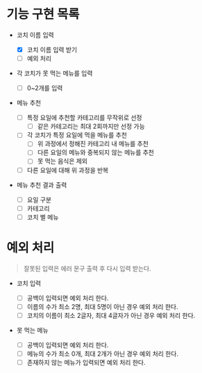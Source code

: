 # 기능 구현 목록

- 코치 이름 입력

  - [x] 코치 이름 입력 받기
  - [ ] 예외 처리

- 각 코치가 못 먹는 메뉴를 입력

  - [ ] 0~2개를 입력

- 메뉴 추천

  - [ ] 특정 요일에 추천할 카테고리를 무작위로 선정
    - [ ] 같은 카테고리는 최대 2회까지만 선정 가능
  - [ ] 각 코치가 특정 요일에 먹을 메뉴를 추천
    - [ ] 위 과정에서 정해진 카테고리 내 메뉴를 추천
    - [ ] 다른 요일의 메뉴와 중복되지 않는 메뉴를 추천
    - [ ] 못 먹는 음식은 제외
  - [ ] 다른 요일에 대해 위 과정을 반복

- 메뉴 추천 결과 출력
  - [ ] 요일 구분
  - [ ] 카테고리
  - [ ] 코치 별 메뉴

# 예외 처리

> 잘못된 입력은 에러 문구 출력 후 다시 입력 받는다.

- 코치 입력

  - [ ] 공백이 입력되면 예외 처리 한다.
  - [ ] 이름의 수가 최소 2명, 최대 5명이 아닌 경우 예외 처리 한다.
  - [ ] 코치의 이름이 최소 2글자, 최대 4글자가 아닌 경우 예외 처리 한다.

- 못 먹는 메뉴
  - [ ] 공백이 입력되면 예외 처리 한다.
  - [ ] 메뉴의 수가 최소 0개, 최대 2개가 아닌 경우 예외 처리 한다.
  - [ ] 존재하지 않는 메뉴가 입력되면 예외 처리 한다.
